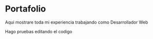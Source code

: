 # Portafolio
Aqui mostrare toda mi experiencia trabajando como Desarrollador Web

Hago pruebas editando el codigo